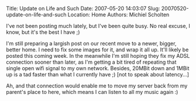 Title: Update on Life and Such
Date: 2007-05-20 14:03:07
Slug: 20070520-update-on-life-and-such
Location: Home
Authors: Michiel Scholten

<p>I've not been posting much lately, but I've been quite busy. No real excuse, I know, but it's the best I have ;)</p>

<p>I'm still preparing a largish post on our recent move to a newer, bigger, better home. I need to fix some images for it, and wrap it all up. It'll likely be posted this coming week. In the meanwhile I'm still hoping they fix my ADSL connection sooner than later, as I'm getting a bit tired of repeating that single open wifi signal to my own network. Besides, 20MBit down and 1MBit up is a tad faster than what I currently have ;) [not to speak about latency...]</p>

<p>Ah, and that connection would enable me to move my server back from my parent's place to here, which means I can listen to all my music again :)</p>